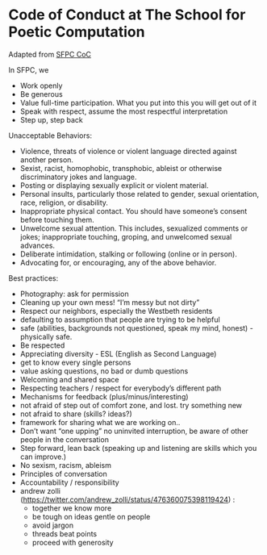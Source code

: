 # Code of Conduct at The School for Poetic Computation 

Adapted from [SFPC CoC](https://github.com/SFPC/codeofconduct/blob/master/README.md)

In SFPC, we 
- Work openly
- Be generous
- Value full-time participation. What you put into this you will get out of it 
- Speak with respect, assume the most respectful interpretation 
- Step up, step back

Unacceptable Behaviors:

- Violence, threats of violence or violent language directed against another person.
- Sexist, racist, homophobic, transphobic, ableist or otherwise discriminatory jokes and language.
- Posting or displaying sexually explicit or violent material.
- Personal insults, particularly those related to gender, sexual orientation, race, religion, or disability.
- Inappropriate physical contact. You should have someone’s consent before touching them.
- Unwelcome sexual attention. This includes, sexualized comments or jokes; inappropriate touching, groping, and unwelcomed sexual advances.
- Deliberate intimidation, stalking or following (online or in person).
- Advocating for, or encouraging, any of the above behavior.

Best practices: 

- Photography: ask for permission 
- Cleaning up your own mess! “I’m messy but not dirty”
- Respect our neighbors, especially the Westbeth residents
- defaulting to assumption that people are trying to be helpful
- safe (abilities, backgrounds not questioned, speak my mind, honest) - physically safe. 
- Be respected 
- Appreciating diversity - ESL (English as Second Language) 
- get to know every single persons
- value asking questions, no bad or dumb questions
- Welcoming and shared space 
- Respecting teachers / respect for everybody’s different path 
- Mechanisms for feedback (plus/minus/interesting) 
- not afraid of step out of comfort zone, and lost. try something new
- not afraid to share (skills? ideas?) 
- framework for sharing what we are working on.. 
- Don’t want “one upping” no uninvited interruption, be aware of other people in the conversation  
- Step forward, lean back (speaking up and listening are skills which you can improve.)
- No sexism, racism, ableism 
- Principles of conversation
- Accountability / responsibility 
- andrew zolli (https://twitter.com/andrew_zolli/status/476360075398119424) : 
    - together we know more
    - be tough on ideas gentle on people
    - avoid jargon
    - threads beat points
    - proceed with generosity

